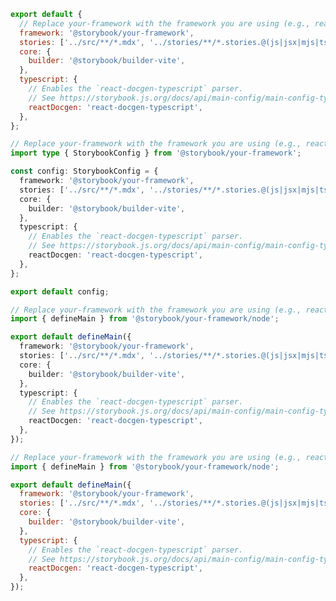 ```js filename=".storybook/main.js" renderer="common" language="js" tabTitle="CSF 3"
export default {
  // Replace your-framework with the framework you are using (e.g., react-vite, vue3-vite, angular, etc.)
  framework: '@storybook/your-framework',
  stories: ['../src/**/*.mdx', '../stories/**/*.stories.@(js|jsx|mjs|ts|tsx)'],
  core: {
    builder: '@storybook/builder-vite',
  },
  typescript: {
    // Enables the `react-docgen-typescript` parser.
    // See https://storybook.js.org/docs/api/main-config/main-config-typescript for more information about this option.
    reactDocgen: 'react-docgen-typescript',
  },
};
```

```ts filename=".storybook/main.ts" renderer="common" language="ts" tabTitle="CSF 3"
// Replace your-framework with the framework you are using (e.g., react-vite, vue3-vite, angular, etc.)
import type { StorybookConfig } from '@storybook/your-framework';

const config: StorybookConfig = {
  framework: '@storybook/your-framework',
  stories: ['../src/**/*.mdx', '../stories/**/*.stories.@(js|jsx|mjs|ts|tsx)'],
  core: {
    builder: '@storybook/builder-vite',
  },
  typescript: {
    // Enables the `react-docgen-typescript` parser.
    // See https://storybook.js.org/docs/api/main-config/main-config-typescript for more information about this option.
    reactDocgen: 'react-docgen-typescript',
  },
};

export default config;
```

```ts filename=".storybook/main.ts" renderer="react" language="ts" tabTitle="CSF Next 🧪"
// Replace your-framework with the framework you are using (e.g., react-vite, nextjs, nextjs-vite)
import { defineMain } from '@storybook/your-framework/node';

export default defineMain({
  framework: '@storybook/your-framework',
  stories: ['../src/**/*.mdx', '../stories/**/*.stories.@(js|jsx|mjs|ts|tsx)'],
  core: {
    builder: '@storybook/builder-vite',
  },
  typescript: {
    // Enables the `react-docgen-typescript` parser.
    // See https://storybook.js.org/docs/api/main-config/main-config-typescript for more information about this option.
    reactDocgen: 'react-docgen-typescript',
  },
});
```

<!-- JS snippets still needed while providing both CSF 3 & Next -->

```js filename=".storybook/main.js" renderer="react" language="js" tabTitle="CSF Next 🧪"
// Replace your-framework with the framework you are using (e.g., react-vite, nextjs, nextjs-vite)
import { defineMain } from '@storybook/your-framework/node';

export default defineMain({
  framework: '@storybook/your-framework',
  stories: ['../src/**/*.mdx', '../stories/**/*.stories.@(js|jsx|mjs|ts|tsx)'],
  core: {
    builder: '@storybook/builder-vite',
  },
  typescript: {
    // Enables the `react-docgen-typescript` parser.
    // See https://storybook.js.org/docs/api/main-config/main-config-typescript for more information about this option.
    reactDocgen: 'react-docgen-typescript',
  },
});
```
